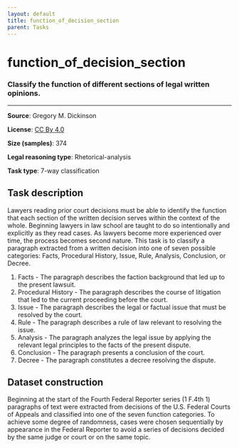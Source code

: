 ```yaml
---
layout: default
title: function_of_decision_section
parent: Tasks
---
```

# function_of_decision_section 

### Classify the function of different sections of legal written opinions.
---



**Source**: Gregory M. Dickinson

**License**: [CC By 4.0](https://creativecommons.org/licenses/by/4.0/)

**Size (samples)**: 374

**Legal reasoning type**: Rhetorical-analysis

**Task type**: 7-way classification

## Task description

Lawyers reading prior court decisions must be able to identify the function that each section of the written decision serves within the context of the whole. Beginning lawyers in law school are taught to do so intentionally and explicitly as they read cases. As lawyers become more experienced over time, the process becomes second nature. This task is to classify a paragraph extracted from a written decision into one of seven possible categories: Facts, Procedural History, Issue, Rule, Analysis, Conclusion, or Decree.

1. Facts - The paragraph describes the faction background that led up to the present lawsuit.
2. Procedural History - The paragraph describes the course of litigation that led to the current proceeding before the court.
3. Issue - The paragraph describes the legal or factual issue that must be resolved by the court.
4. Rule - The paragraph describes a rule of law relevant to resolving the issue.
5. Analysis - The paragraph analyzes the legal issue by applying the relevant legal principles to the facts of the present dispute.
6. Conclusion - The paragraph presents a conclusion of the court.
7. Decree - The paragraph constitutes a decree resolving the dispute.

## Dataset construction

Beginning at the start of the Fourth Federal Reporter series (1 F.4th 1) paragraphs of text were extracted from decisions of the U.S. Federal Courts of Appeals and classified into one of the seven function categories. To achieve some degree of randomness, cases were chosen sequentially by appearance in the Federal Reporter to avoid a series of decisions decided by the same judge or court or on the same topic.


